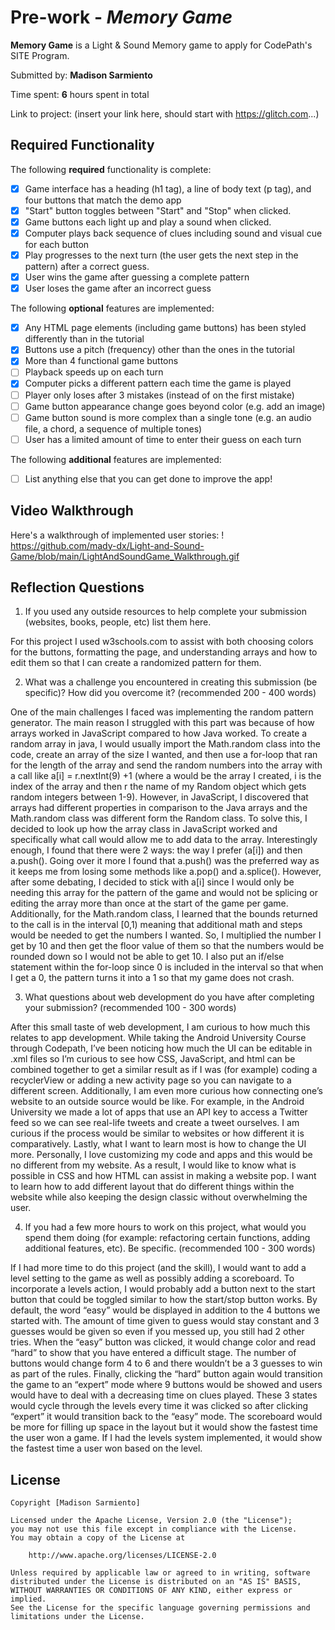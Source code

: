 # Pre-work - *Memory Game*

**Memory Game** is a Light & Sound Memory game to apply for CodePath's SITE Program. 

Submitted by: **Madison Sarmiento**

Time spent: **6** hours spent in total

Link to project: (insert your link here, should start with https://glitch.com...)

## Required Functionality

The following **required** functionality is complete:

* [x] Game interface has a heading (h1 tag), a line of body text (p tag), and four buttons that match the demo app
* [x] "Start" button toggles between "Start" and "Stop" when clicked. 
* [x] Game buttons each light up and play a sound when clicked. 
* [x] Computer plays back sequence of clues including sound and visual cue for each button
* [x] Play progresses to the next turn (the user gets the next step in the pattern) after a correct guess. 
* [x] User wins the game after guessing a complete pattern
* [x] User loses the game after an incorrect guess

The following **optional** features are implemented:

* [x] Any HTML page elements (including game buttons) has been styled differently than in the tutorial
* [x] Buttons use a pitch (frequency) other than the ones in the tutorial
* [x] More than 4 functional game buttons
* [ ] Playback speeds up on each turn
* [x] Computer picks a different pattern each time the game is played
* [ ] Player only loses after 3 mistakes (instead of on the first mistake)
* [ ] Game button appearance change goes beyond color (e.g. add an image)
* [ ] Game button sound is more complex than a single tone (e.g. an audio file, a chord, a sequence of multiple tones)
* [ ] User has a limited amount of time to enter their guess on each turn

The following **additional** features are implemented:

- [ ] List anything else that you can get done to improve the app!

## Video Walkthrough

Here's a walkthrough of implemented user stories:
! https://github.com/mady-dx/Light-and-Sound-Game/blob/main/LightAndSoundGame_Walkthrough.gif


## Reflection Questions
1. If you used any outside resources to help complete your submission (websites, books, people, etc) list them here. 

For this project I used w3schools.com to assist with both choosing colors for the buttons, formatting the page, and understanding arrays and how to edit them so that I can create a randomized pattern for them. 

2. What was a challenge you encountered in creating this submission (be specific)? How did you overcome it? (recommended 200 - 400 words) 

One of the main challenges I faced was implementing the random pattern generator. The main reason I  struggled with this part was because of how arrays worked in JavaScript compared to how Java worked. To create a random array in java, I would usually import the Math.random class into the code, create an array of the size I wanted, and then use a for-loop that ran for the length of the array and send the random numbers into the array with a call like a[i] = r.nextInt(9) +1 (where a would be the array I created, i is the index of the array and then r the name of my Random object which gets random integers between 1-9). However, in JavaScript, I discovered that arrays had different properties in comparison to the Java arrays and the Math.random class was different form the Random class. To solve this, I decided to look up how the array class in JavaScript worked and specifically what call would allow me to add data to the array. Interestingly enough, I found that there were 2 ways: the way I prefer (a[i]) and then a.push(<element>). Going over it more I found that a.push(<element>) was the preferred way as it keeps me from losing some methods like a.pop() and a.splice(). However, after some debating, I decided to stick with a[i] since I would only be needing this array for the pattern of the game and would not be splicing or editing the array more than once at the start of the game per game. Additionally, for the Math.random class, I learned that the bounds returned to the call is in the interval [0,1) meaning that additional math and steps would be needed to get the numbers I wanted. So, I multiplied the number I get by 10 and then get the floor value of them so that the numbers would be rounded down so I would not be able to get 10. I also put an if/else statement within the for-loop since 0 is included in the interval so that when I get a 0, the pattern turns it into a 1 so that my game does not crash.

3. What questions about web development do you have after completing your submission? (recommended 100 - 300 words) 

  After this small taste of web development, I am curious to how much this relates to app development. While taking the Android University Course through Codepath, I’ve been noticing how much the UI can be editable in .xml files so I’m curious to see how CSS, JavaScript, and html can be combined together to get a similar result as if I was (for example) coding a recyclerView or adding a new activity page so you can navigate to a different screen. Additionally, I am even more curious how connecting one’s website to an outside source would be like. For example, in the Android University we made a lot of apps that use an API key to access a Twitter feed so we can see real-life tweets and create a tweet ourselves. I am curious if the process would be similar to websites or how different it is comparatively. Lastly, what I want to learn most is how to change the UI more. Personally, I love customizing my code and apps and this would be no different from my website. As a result, I would like to know what is possible in CSS and how HTML can assist in making a website pop. I want to learn how to add different layout that do different things within the website while also keeping the design classic without overwhelming the user. 

4. If you had a few more hours to work on this project, what would you spend them doing (for example: refactoring certain functions, adding additional features, etc). Be specific. (recommended 100 - 300 words) 

  If I had more time to do this project (and the skill), I would want to add a level setting to the game as well as possibly adding a scoreboard. To incorporate a levels action, I would probably add a button next to the start button that could be toggled similar to how the start/stop button works. By default, the word “easy” would be displayed in addition to the 4 buttons we started with. The amount of time given to guess would stay constant and 3 guesses would be given so even if you messed up, you still had 2 other tries. When the “easy” button was clicked, it would change color and read “hard” to show that you have entered a difficult stage. The number of buttons would change form 4 to 6 and there wouldn’t be a 3 guesses to win as part of the rules. Finally, clicking the “hard” button again would transition the game to an “expert” mode where 9 buttons would be showed and users would have to deal with a decreasing time on clues played. These 3 states would cycle through the levels every time it was clicked so after clicking “expert” it would transition back to the “easy” mode. The scoreboard would be more for filling up space in the layout but it would show the fastest time the user won a game. If I had the levels system implemented, it would show the fastest time a user won based on the level. 



## License

    Copyright [Madison Sarmiento]

    Licensed under the Apache License, Version 2.0 (the "License");
    you may not use this file except in compliance with the License.
    You may obtain a copy of the License at

        http://www.apache.org/licenses/LICENSE-2.0

    Unless required by applicable law or agreed to in writing, software
    distributed under the License is distributed on an "AS IS" BASIS,
    WITHOUT WARRANTIES OR CONDITIONS OF ANY KIND, either express or implied.
    See the License for the specific language governing permissions and
    limitations under the License.
